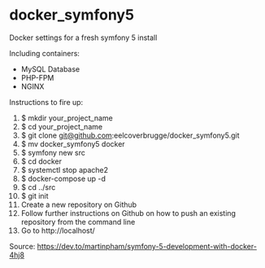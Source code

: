 # docker_symfony5
Docker settings for a fresh symfony 5 install

Including containers:
- MySQL Database
- PHP-FPM
- NGINX

Instructions to fire up:
1. $ mkdir your_project_name
2. $ cd your_project_name
3. $ git clone git@github.com:eelcoverbrugge/docker_symfony5.git
4. $ mv docker_symfony5 docker
4. $ symfony new src
5. $ cd docker
6. $ systemctl stop apache2
7. $ docker-compose up -d
8. $ cd ../src
9. $ git init
10. Create a new repository on Github
11. Follow further instructions on Github on how to push an existing repository from the command line
14. Go to http://localhost/

Source: https://dev.to/martinpham/symfony-5-development-with-docker-4hj8
